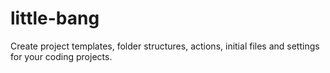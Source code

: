 # little-bang
Create project templates, folder structures, actions, initial files and settings for your coding projects.
